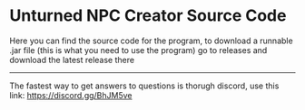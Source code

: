 # Unturned NPC Creator Source Code

Here you can find the source code for the program, to download a runnable .jar file (this is what you need to use the program) go to releases and download the latest release there

----------------------------------------
The fastest way to get answers to questions is thorugh discord, use this link: https://discord.gg/BhJM5ve
